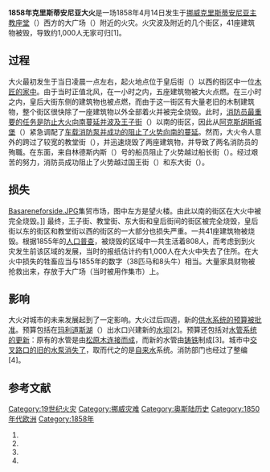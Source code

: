 **1858年克里斯蒂安尼亚大火**是一场1858年4月14日发生于[挪威](../Page/挪威.md "wikilink")[克里斯蒂安尼亚](https://zh.wikipedia.org/wiki/克里斯蒂安尼亚 "wikilink")[主教座堂](https://zh.wikipedia.org/wiki/奥斯陆主教座堂 "wikilink")（）西方的大广场（）附近的火灾。火灾波及附近的几个街区，41座建筑物被毁，导致约1,000人无家可归\[1\]。

## 过程

大火最初发生于当日凌晨一点左右，起火地点位于皇后街（）以西的街区中一位[木匠的家中](https://zh.wikipedia.org/wiki/木匠 "wikilink")。由于当时正值北风，在一小时之内，五座建筑物被大火点燃。在三小时之内，皇后大街东侧的建筑物也被点燃，而由于这一街区有大量老旧的木制建筑物，整个街区很快除了一座建筑物以外全部着火并被完全烧毁。此时，[消防员最重要的任务是防止大火向南蔓延并波及王子街](https://zh.wikipedia.org/wiki/消防员 "wikilink")（）以南的街区，因此从[阿克斯胡斯城堡](https://zh.wikipedia.org/wiki/阿克斯胡斯城堡 "wikilink")（）紧急调配了[车载消防泵并成功的阻止了火势向南的蔓延](https://zh.wikipedia.org/wiki/消防车 "wikilink")。然而，大火令人意外的跨过了较宽的教堂街（），并迅速烧毁了两座建筑物，并导致了两名消防员的殉職。在东面，来自林德斯内斯（）号的船员阻止了火势越过船长街（）。经过艰苦的努力，消防员成功阻止了火势越过国王街（）和东大街（）。

## 损失

[Basareneforside.JPG](https://zh.wikipedia.org/wiki/File:Basareneforside.JPG "fig:Basareneforside.JPG")集贸市场，图中左方是望火楼。由此以南的街区在大火中被完全烧毁。\]\] 最终，王子街、教堂街、东大街和皇后街间的街区被完全烧毁，皇后街以东的街区和教堂街以西的街区的一大部分也损失严重。一共41座建筑物被烧毁。根据1855年的[人口普查](../Page/人口普查.md "wikilink")，被烧毁的区域中一共生活着808人，而考虑到到火灾发生前该区域的发展，当时的报纸估计约有1,000人在大火中失去了住所。在大火中损失的牲畜应当与1855年的数字（38匹马和8头牛）相当。大量家具财物被抢救出来，存放于大广场（当时被用作集市）上。

## 影响

大火对城市的未来发展起到了一定影响。大火过后四週，新的[供水系统的预算被批准](https://zh.wikipedia.org/wiki/供水系统 "wikilink")。预算包括在[玛利道斯湖](https://zh.wikipedia.org/wiki/玛利道斯湖 "wikilink")（）出水口兴建新的[水坝](../Page/水坝.md "wikilink")\[2\]。预算还包括对[水管系统的更新](https://zh.wikipedia.org/wiki/水管 "wikilink")：原有的水管是由[松原木连接而成](../Page/木材.md "wikilink")，而新的水管由[铸铁](../Page/铸铁.md "wikilink")制成\[3\]。城市中[交叉路口的旧的](https://zh.wikipedia.org/wiki/平面道路交叉 "wikilink")[水泵消失了](https://zh.wikipedia.org/wiki/水泵 "wikilink")，取而代之的是[自来水](../Page/自来水.md "wikilink")系统。消防部门也经过了整编\[4\]。

## 参考文献

[Category:19世纪火灾](https://zh.wikipedia.org/wiki/Category:19世纪火灾 "wikilink") [Category:挪威灾难](https://zh.wikipedia.org/wiki/Category:挪威灾难 "wikilink") [Category:奥斯陆历史](https://zh.wikipedia.org/wiki/Category:奥斯陆历史 "wikilink") [Category:1850年代欧洲](https://zh.wikipedia.org/wiki/Category:1850年代欧洲 "wikilink") [Category:1858年](https://zh.wikipedia.org/wiki/Category:1858年 "wikilink")

1.
2.
3.
4.